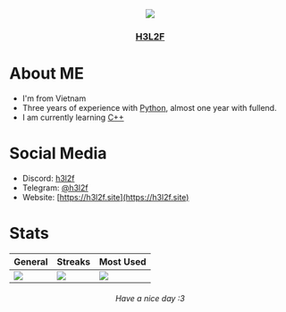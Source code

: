 <div align="center">
  <img src="https://h3l2f.site/cdn-cgi/image/width=100/favicon.png"></img>
  <h3><a href="https://h3l2f.site">H3L2F</a></h3>
</div>

# About ME
- I'm from Vietnam
- Three years of experience with [Python](https://python.org), almost one year with fullend.
- I am currently learning [C++](cplusplus.com)

# Social Media
- Discord: [h3l2f](https://discordapp.com/users/1010265309879468193)
- Telegram: [@h3l2f](https://t.me/h3l2f)
- Website: [https://h3l2f.site](https://h3l2f.site)

# Stats
|General|Streaks|Most Used|
|--|--|--|
|![](https://github-readme-stats.vercel.app/api?username=h3l2f&theme=dark&hide_border=false&include_all_commits=false&count_private=false)|![](https://github-readme-streak-stats-phi-puce.vercel.app?user=h3l2f&theme=dark)|![](https://github-readme-stats.vercel.app/api/top-langs/?username=h3l2f&theme=dark&hide_border=false&include_all_commits=false&count_private=false&layout=compact)|

<div align="center"> <h6>Have a nice day :3</h6> </div>
